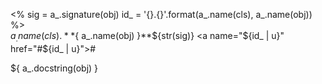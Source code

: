 <%
sig = a_.signature(obj)
id_ = '{}.{}'.format(a_.name(cls), a_.name(obj))
%>\
${ a_.name(cls) }.**${ a_.name(obj) }**${str(sig)}
<a name="${id_ | u}" href="#${id_ | u}">#</a>

${ a_.docstring(obj) }